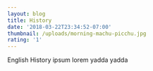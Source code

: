 ```yaml
---
layout: blog
title: History
date: '2018-03-22T23:34:52-07:00'
thumbnail: /uploads/morning-machu-picchu.jpg
rating: '1'
---
```

English History ipsum lorem yadda yadda
